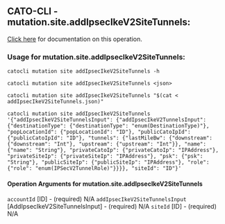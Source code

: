 
## CATO-CLI - mutation.site.addIpsecIkeV2SiteTunnels:
[Click here](https://api.catonetworks.com/documentation/#mutation-addIpsecIkeV2SiteTunnels) for documentation on this operation.

### Usage for mutation.site.addIpsecIkeV2SiteTunnels:

`catocli mutation site addIpsecIkeV2SiteTunnels -h`

`catocli mutation site addIpsecIkeV2SiteTunnels <json>`

`catocli mutation site addIpsecIkeV2SiteTunnels "$(cat < addIpsecIkeV2SiteTunnels.json)"`

`catocli mutation site addIpsecIkeV2SiteTunnels '{"addIpsecIkeV2SiteTunnelsInput": {"addIpsecIkeV2TunnelsInput": {"destinationType": {"destinationType": "enum(DestinationType)"}, "popLocationId": {"popLocationId": "ID"}, "publicCatoIpId": {"publicCatoIpId": "ID"}, "tunnels": {"lastMileBw": {"downstream": {"downstream": "Int"}, "upstream": {"upstream": "Int"}}, "name": {"name": "String"}, "privateCatoIp": {"privateCatoIp": "IPAddress"}, "privateSiteIp": {"privateSiteIp": "IPAddress"}, "psk": {"psk": "String"}, "publicSiteIp": {"publicSiteIp": "IPAddress"}, "role": {"role": "enum(IPSecV2TunnelRole)"}}}}, "siteId": "ID"}'`

#### Operation Arguments for mutation.site.addIpsecIkeV2SiteTunnels ####
`accountId` [ID] - (required) N/A 
`addIpsecIkeV2SiteTunnelsInput` [AddIpsecIkeV2SiteTunnelsInput] - (required) N/A 
`siteId` [ID] - (required) N/A 
